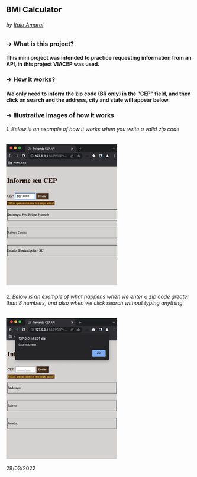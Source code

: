 ## BMI Calculator
###### by _[Italo Amaral](https://www.linkedin.com/in/italo-rockenbach-594082132/)_


### -> What is this project?
#### This mini project was intended to practice requesting information from an API, in this project VIACEP was used.

### -> How it works?
#### We only need to inform the zip code (BR only) in the "CEP" field, and then click on search and the address, city and state will appear below.

### -> Illustrative images of how it works.

###### 1. Below is an example of how it works when you write a valid zip code
<img width=300px src="../CEP-Api/images/sucess.png">

###### 2. Below is an example of what happens when we enter a zip code greater than 8 numbers, and also when we click search without typing anything.
<img width=300px src="../CEP-Api/images/error.png">

28/03/2022

